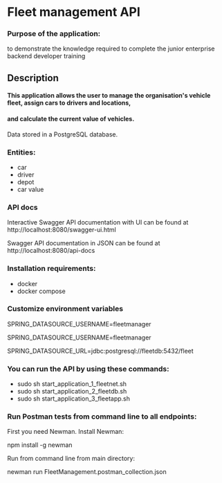 
# Fleet management API

### Purpose of the application: 
to demonstrate the knowledge required to complete the junior enterprise backend developer training

## Description
#### This application allows the user to manage the organisation's vehicle fleet, assign cars to drivers and locations, 
#### and calculate the current value of vehicles.

Data stored in a PostgreSQL database.

### Entities:   
- car
- driver
- depot
- car value

### API docs
Interactive Swagger API documentation with UI can be found at http://localhost:8080/swagger-ui.html

Swagger API documentation in JSON can be found at http://localhost:8080/api-docs

### Installation requirements:
- docker
- docker compose
### Customize environment variables

SPRING_DATASOURCE_USERNAME=fleetmanager

SPRING_DATASOURCE_USERNAME=fleetmanager

SPRING_DATASOURCE_URL=jdbc:postgresql://fleetdb:5432/fleet

### You can run the API by using these commands:
- sudo sh start_application_1_fleetnet.sh
- sudo sh start_application_2_fleetdb.sh
- sudo sh start_application_3_fleetapp.sh

### Run Postman tests from command line to all endpoints:
First you need Newman. Install Newman: 

npm install -g newman

Run from command line from main directory: 

newman run FleetManagement.postman_collection.json 